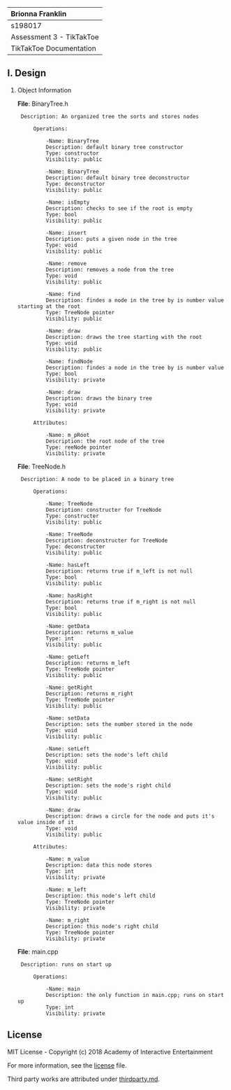 | Brionna Franklin|
| :---              |
| s198017          |
| Assessment 3 - TikTakToe|
| TikTakToe Documentation |

## I. Design

1. Object Information

    **File**: BinaryTree.h

        Description: An organized tree the sorts and stores nodes

            Operations:

                -Name: BinaryTree
                Description: default binary tree constructor
                Type: constructor
                Visibility: public
                
                -Name: BinaryTree
                Description: default binary tree deconstructor
                Type: deconstructor
                Visibility: public
                
                -Name: isEmpty
                Description: checks to see if the root is empty
                Type: bool
                Visibility: public
                
                -Name: insert
                Description: puts a given node in the tree
                Type: void
                Visibility: public
                
                -Name: remove
                Description: removes a node from the tree
                Type: void
                Visibility: public
                
                -Name: find
                Description: findes a node in the tree by is number value starting at the root
                Type: TreeNode pointer
                Visibility: public
                
                -Name: draw
                Description: draws the tree starting with the root
                Type: void
                Visibility: public
                
                -Name: findNode
                Description: findes a node in the tree by is number value
                Type: bool
                Visibility: private
                
                -Name: draw
                Description: draws the binary tree
                Type: void
                Visibility: private
                
            Attributes:
                
                -Name: m_pRoot
                Description: the root node of the tree
                Type: reeNode pointer
                Visibility: private
                
   **File**: TreeNode.h

        Description: A node to be placed in a binary tree

            Operations:
                
                -Name: TreeNode
                Description: constructer for TreeNode
                Type: constructer
                Visibility: public
                
                -Name: TreeNode
                Description: deconstructer for TreeNode
                Type: deconstructer
                Visibility: public
                
                -Name: hasLeft
                Description: returns true if m_left is not null
                Type: bool
                Visibility: public
                
                -Name: hasRight
                Description: returns true if m_right is not null
                Type: bool
                Visibility: public
                
                -Name: getData
                Description: returns m_value
                Type: int
                Visibility: public
                
                -Name: getLeft
                Description: returns m_left
                Type: TreeNode pointer
                Visibility: public
                
                -Name: getRight
                Description: returns m_right
                Type: TreeNode pointer
                Visibility: public
                
                -Name: setData
                Description: sets the number stored in the node
                Type: void
                Visibility: public
                
                -Name: setLeft
                Description: sets the node's left child
                Type: void
                Visibility: public
                
                -Name: setRight
                Description: sets the node's right child
                Type: void
                Visibility: public
                
                -Name: draw
                Description: draws a circle for the node and puts it's value inside of it
                Type: void
                Visibility: public
                
            Attributes:
                
                -Name: m_value
                Description: data this node stores
                Type: int
                Visibility: private
                
                -Name: m_left
                Description: this node's left child
                Type: TreeNode pointer
                Visibility: private
                
                -Name: m_right
                Description: this node's right child
                Type: TreeNode pointer
                Visibility: private
                
      **File**: main.cpp

        Description: runs on start up

            Operations:
                
                -Name: main
                Description: the only function in main.cpp; runs on start up
                Type: int
                Visibility: private
                
## License

MIT License - Copyright (c) 2018 Academy of Interactive Entertainment

For more information, see the [license][lic] file.

Third party works are attributed under [thirdparty.md][3p].

[lic]:license.md
[3p]:thirdparty.md
[raylib]:https://github.com/raysan5/raylib
